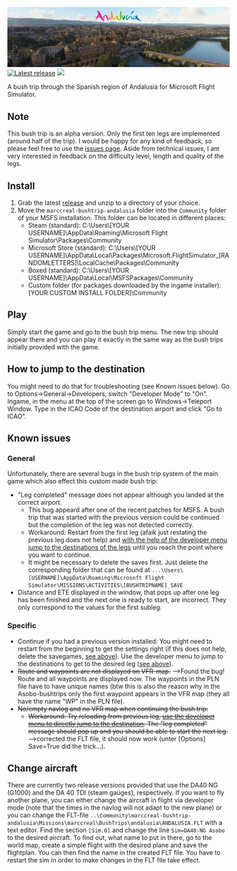 [![Andalusia Bush Trip](/misc/logo_cordoba_ingame.png)](https://github.com/marccreal/AndalusiaBushTrip)
[![Latest release](https://img.shields.io/github/v/tag/marccreal/AndalusiaBushTrip?label=release&style=for-the-badge)](https://github.com/marccreal/AndalusiaBushTrip/releases/latest) [![](https://img.shields.io/github/downloads/marccreal/AndalusiaBushTrip/total?style=for-the-badge)](https://github.com/marccreal/AndalusiaBushTrip/releases/latest)

A bush trip through the Spanish region of Andalusia for Microsoft Flight Simulator.

## Note
This bush trip is an alpha version. Only the first ten legs are implemented (around half of the trip). I would be happy for any kind of feedback, so please feel free to use the [issues page](https://github.com/marccreal/AndalusiaBushTrip/issues). Aside from technical issues, I am very interested in feedback on the difficulty level, length and quality of the legs.

## Install
1. Grab the latest [release](https://github.com/marccreal/AndalusiaBushTrip/releases/latest) and unzip to a directory of your choice.
2. Move the `marccreal-bushtrip-andalusia` folder into the `Community` folder of your MSFS installation. This folder can be located in different places:
   * Steam (standard): C:\Users\\[YOUR USERNAME]\AppData\Roaming\Microsoft Flight Simulator\Packages\Community
   * Microsoft Store (standard): C:\Users\\[YOUR USERNAME]\AppData\Local\Packages\Microsoft.FlightSimulator_[RANDOMLETTERS]\LocalCache\Packages\Community
   * Boxed (standard): C:\Users\\[YOUR USERNAME]\AppData\Local\MSFSPackages\Community
   * Custom folder (for packages downloaded by the ingame installer): [YOUR CUSTOM INSTALL FOLDER]\Community

## Play
Simply start the game and go to the bush trip menu. The new trip should appear there and you can play it exactly in the same way as the bush trips initially provided with the game.

## How to jump to the destination
You might need to do that for troubleshooting (see Known issues below). Go to Options->General->Developers, switch "Developer Mode" to "On". Ingame, in the menu at the top of the screen go to Windows->Teleport Window. Type in the ICAO Code of the destination airport and click "Go to ICAO".

## Known issues
### General
Unfortunately, there are several bugs in the bush trip system of the main game which also effect this custom made bush trip:
- "Leg completed" message does not appear although you landed at the correct airport.
  - This bug appeard after one of the recent patches for MSFS. A bush trip that was started with the previous version could be continued but the completion of the leg was not detected correctly.
  - Workaround: Restart from the first leg (afaik just restating the previous leg does not help) and [with the help of the developer menu jump to the destinations of the legs](#how-to-jump-to-the-destination) until you reach the point where you want to continue.
  - It might be necessary to delete the saves first. Just delete the corresponding folder that can be found at `...\Users\[USERNAME]\AppData\Roaming\Microsoft Flight Simulator\MISSIONS\ACTIVITIES\[BUSHTRIPNAME]_SAVE`
- Distance and ETE displayed in the window, that pops up after one leg has been finished and the next one is ready to start, are incorrect. They only correspond to the values for the first subleg.

### Specific
- Continue if you had a previous version installed:
  You might need to restart from the beginning to get the settings right (if this does not help, delete the savegames, [see above](#known-issues)). Use the developer menu to jump to the destinations to get to the desired leg ([see above](#how-to-jump-to-the-destination)).
- ~~Route and waypoints are not displayed on VFR-map.~~ -->Found the bug! Route and all waypoints are displayed now. The waypoints in the PLN file have to have unique names (btw this is also the reason why in the Asobo-bushtrips only the first waypoint appears in the VFR map (they all have the name "WP" in the PLN file).
- ~~No/empty navlog and no VFR map when continuing the bush trip:~~
  - ~~Workaround: Try reloading from previous leg, [use the developer menu to directly jump to the destination](#how-to-jump-to-the-destination). The "leg completed" message should pop up and you should be able to start the next leg.~~
    -->corrected the FLT file, it should now work (unter \[Options\] Save=True did the trick...).
    
## Change aircraft
There are currently two release versions provided that use the DA40 NG (G1000) and the DA 40 TDI (steam gauges), respectively. If you want to fly another plane, you can either change the aircraft in flight via developer mode (note that the times in the navlog will not adapt to the new plane) or you can change the FLT-file `..\Community\marccreal-bushtrip-andalusia\Missions\marccreal\BushTrips\andalusia\ANDALUSIA.FLT` with a text editor. Find the section `[Sim.0]` and change the line `Sim=DA40-NG Asobo` to the desired aircraft. To find out, what name to put in there, go to the world map, create a simple flight with the desired plane and save the flightplan. You can then find the name in the created FLT file. You have to restart the sim in order to make changes in the FLT file take effect.
